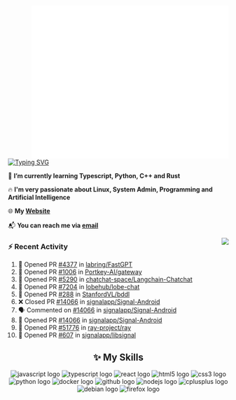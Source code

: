<img align="right" width="450" src="github-metrics.svg">

[![Typing SVG](https://readme-typing-svg.herokuapp.com?duration=2500&vCenter=true&width=200&height=40&lines=Hello+World+👋)](https://git.io/typing-svg)

🌱 **I’m currently learning Typescript, Python, C++ and Rust**

🔥 **I'm very passionate about Linux, System Admin, Programming and Artificial Intelligence**

🌐 **My [Website](https://kpcofgs.github.io/)**

📬 **You can reach me via [email](mailto:shixian_sheng-2@protonmail.com)**

<a>
    <img align="right" height=210px src="https://github-readme-stats.vercel.app/api?username=KPCOFGS&theme=tokyonight&show_icons=true&show=prs_merged">
</a>

### ⚡ **Recent Activity**
<!--START_SECTION:activity-->
1. 💪 Opened PR [#4377](https://github.com/labring/FastGPT/pull/4377) in [labring/FastGPT](https://github.com/labring/FastGPT)
2. 💪 Opened PR [#1006](https://github.com/Portkey-AI/gateway/pull/1006) in [Portkey-AI/gateway](https://github.com/Portkey-AI/gateway)
3. 💪 Opened PR [#5290](https://github.com/chatchat-space/Langchain-Chatchat/pull/5290) in [chatchat-space/Langchain-Chatchat](https://github.com/chatchat-space/Langchain-Chatchat)
4. 💪 Opened PR [#7204](https://github.com/lobehub/lobe-chat/pull/7204) in [lobehub/lobe-chat](https://github.com/lobehub/lobe-chat)
5. 💪 Opened PR [#288](https://github.com/StanfordVL/bddl/pull/288) in [StanfordVL/bddl](https://github.com/StanfordVL/bddl)
6. ❌ Closed PR [#14066](https://github.com/signalapp/Signal-Android/pull/14066) in [signalapp/Signal-Android](https://github.com/signalapp/Signal-Android)
7. 🗣 Commented on [#14066](https://github.com/signalapp/Signal-Android/pull/14066#issuecomment-2759786468) in [signalapp/Signal-Android](https://github.com/signalapp/Signal-Android)
8. 💪 Opened PR [#14066](https://github.com/signalapp/Signal-Android/pull/14066) in [signalapp/Signal-Android](https://github.com/signalapp/Signal-Android)
9. 💪 Opened PR [#51776](https://github.com/ray-project/ray/pull/51776) in [ray-project/ray](https://github.com/ray-project/ray)
10. 💪 Opened PR [#607](https://github.com/signalapp/libsignal/pull/607) in [signalapp/libsignal](https://github.com/signalapp/libsignal)
<!--END_SECTION:activity-->

<div align="center">
    
## ✨ **My Skills**

  <img src="https://cdn.jsdelivr.net/gh/devicons/devicon/icons/javascript/javascript-original.svg" height="30" alt="javascript logo"  />
  <img src="https://cdn.jsdelivr.net/gh/devicons/devicon/icons/typescript/typescript-original.svg" height="30" alt="typescript logo"  />
  <img src="https://cdn.jsdelivr.net/gh/devicons/devicon/icons/react/react-original.svg" height="30" alt="react logo"  />
  <img src="https://cdn.jsdelivr.net/gh/devicons/devicon/icons/html5/html5-original.svg" height="30" alt="html5 logo"  />
  <img src="https://cdn.jsdelivr.net/gh/devicons/devicon/icons/css3/css3-original.svg" height="30" alt="css3 logo"  />
  <img src="https://cdn.jsdelivr.net/gh/devicons/devicon/icons/python/python-original.svg" height="30" alt="python logo"  />
  <img src="https://cdn.jsdelivr.net/gh/devicons/devicon/icons/docker/docker-original.svg" height="30" alt="docker logo"  />
  <img src="https://cdn.jsdelivr.net/gh/devicons/devicon/icons/github/github-original.svg" height="30" alt="github logo"  />
  <img src="https://cdn.jsdelivr.net/gh/devicons/devicon/icons/nodejs/nodejs-original.svg" height="30" alt="nodejs logo"  />
  <img src="https://cdn.jsdelivr.net/gh/devicons/devicon/icons/cplusplus/cplusplus-original.svg" height="30" alt="cplusplus logo"  />
  <img src="https://cdn.jsdelivr.net/gh/devicons/devicon/icons/debian/debian-original.svg" height="30" alt="debian logo"  />
  <img src="https://cdn.jsdelivr.net/gh/devicons/devicon/icons/firefox/firefox-original.svg" height="30" alt="firefox logo"  />
</div>
